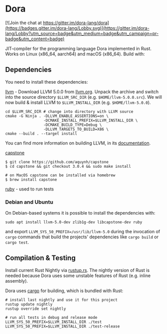 # Dora

[![Join the chat at https://gitter.im/dora-lang/dora](https://badges.gitter.im/dora-lang/Lobby.svg)](https://gitter.im/dora-lang/Lobby?utm_source=badge&utm_medium=badge&utm_campaign=pr-badge&utm_content=badge)

JIT-compiler for the programming language Dora implemented in Rust.
Works on Linux (x86\_64, aarch64) and macOS (x86\_64).
Build with:

## Dependencies
You need to install these dependencies:

[llvm](http://llvm.org) - Download LLVM 5.0.0 from [llvm.org](http://releases.llvm.org/5.0.0/llvm-5.0.0.src.tar.xz).
Unpack the archive and switch into the source directory `$LLVM_SRC_DIR` (e.g. `$HOME/llvm-5.0.0.src`).
We will now build & install LLVM to `$LLVM_INSTALL_DIR` (e.g. `$HOME/llvm-5.0.0`).

```
cd $LLVM_SRC_DIR # change into directory with LLVM source
cmake -G Ninja . -DLLVM_ENABLE_ASSERTIONS=on \
                 -DCMAKE_INSTALL_PREFIX=$LLVM_INSTALL_DIR \
                 -DCMAKE_BUILD_TYPE=Debug \
                 -DLLVM_TARGETS_TO_BUILD=X86 \
cmake --build . --target install
```

You can find more information on building LLVM, in its [documentation](http://llvm.org/docs/CMake.html).

[capstone](https://github.com/aquynh/capstone)

```
$ git clone https://github.com/aquynh/capstone
$ cd capstone && git checkout 3.0.4 && sudo make install

# on MacOS capstone can be installed via homebrew
$ brew install capstone
```

[ruby](https://www.ruby-lang.org/) - used to run tests

### Debian and Ubuntu

On Debian-based systems it is possible to install the dependencies with:
```
sudo apt install llvm-5.0-dev zlib1g-dev libcapstone-dev ruby
```
and export `LLVM_SYS_50_PREFIX=/usr/lib/llvm-5.0` during the invocation of `cargo` commands that build the projects' dependencies like `cargo build` or `cargo test`.

## Compilation & Testing
Install current Rust Nightly via [rustup.rs](http://rustup.rs). The nightly version of
Rust is needed because Dora uses some unstable features of Rust (e.g. inline assembly).

Dora uses [cargo](http://crates.io) for building, which is bundled with Rust:

```
# install last nightly and use it for this project
rustup update nightly
rustup override set nightly

# run all tests in debug and release mode
LLVM_SYS_50_PREFIX=$LLVM_INSTALL_DIR ./test
LLVM_SYS_50_PREFIX=$LLVM_INSTALL_DIR ./test-release
```
